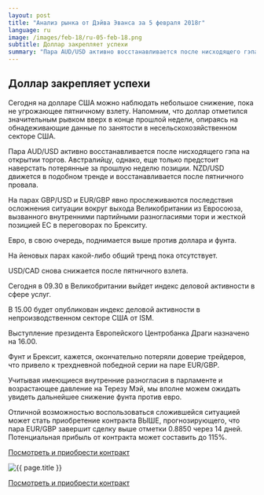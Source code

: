 ```yaml
---
layout: post
title: "Анализ рынка от Дэйва Эванса за 5 февраля 2018г"
language: ru
image: /images/feb-18/ru-05-feb-18.png
subtitle: Доллар закрепляет успехи
summary: "Пара AUD/USD активно восстанавливается после нисходящего гэпа на открытии торгов. Австралийцу, однако, еще только предстоит наверстать потерянные за прошлую неделю позиции. NZD/USD движется в подобном тренде и восстанавливается после пятничного провала"
---
```

## Доллар закрепляет успехи

Сегодня на долларе США можно наблюдать небольшое снижение, пока не угрожающее пятничному взлету. Напомним, что доллар отметился значительным рывком вверх в конце прошлой недели, опираясь на обнадеживающие данные по занятости в несельскохозяйственном секторе США.

Пара AUD/USD активно восстанавливается после нисходящего гэпа на открытии торгов. Австралийцу, однако, еще только предстоит наверстать потерянные за прошлую неделю позиции. NZD/USD движется в подобном тренде и восстанавливается после пятничного провала.

На парах GBP/USD и EUR/GBP явно прослеживаются последствия осложнения ситуации вокруг выхода Великобритании из Евросоюза, вызванного внутренними партийными разногласиями тори и жесткой позицией ЕС в переговорах по Брекситу.

Евро, в свою очередь, поднимается выше против доллара и фунта.

На йеновых парах какой-либо общий тренд пока отсутствует.

USD/CAD снова снижается после пятничного взлета.
 
 
Сегодня в 09.30 в Великобритании выйдет индекс деловой активности в сфере услуг.

В 15.00 будет опубликован индекс деловой активности в непроизводственном секторе США от ISM.

Выступление президента Европейского Центробанка Драги назначено на 16.00.
 
 
Фунт и Брексит, кажется, окончательно потеряли доверие трейдеров, что привело к трехдневной победной серии на паре EUR/GBP.

Учитывая имеющиеся внутренние разногласия в парламенте и возрастающее давление на Терезу Мэй, мы вполне можем ожидать увидеть дальнейшее снижение фунта против евро.

Отличной возможностью воспользоваться сложившейся ситуацией может стать приобретение контракта ВЫШЕ, прогнозирующего, что пара EUR/GBP завершит сделку выше отметки 0.8850 через 14 дней. Потенциальная прибыль от контракта может составить до 115%.

<a href="http://record.binary.com/_bivVDfg8lHux76XffYA0JmNd7ZgqdRLk/1/market=forex&underlying=frxEURGBP&formname=higherlower&duration_amount=14&duration_units=d&amount=10&amount_type=payout&expiry_type=duration&barrier=0.8850&s=1&t=AGAo0wZxiuWVUSIZnKLQvZ0co5lt24DG" target="_blank">Посмотреть и приобрести контракт</a>

<img src="{{ site.url }}/images/feb-18/ru-05-feb-18.png" alt="{{ page.title }}"  title="{{ page.title }}">

<a href="%LINK%%?https://www.binary.com/d/trade.cgi?market=forex&underlying=frxEURGBP&formname=higherlower&duration_amount=14&duration_units=d&amount=10&amount_type=payout&expiry_type=duration&barrier=0.8850&s=1&t=AGAo0wZxiuWVUSIZnKLQvZ0co5lt24DG" target="_blank">Посмотреть и приобрести контракт</a>
